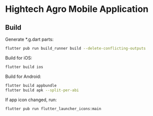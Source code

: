# Hightech Agro Mobile Application

## Build
Generate *.g.dart parts:
```sh
flutter pub run build_runner build --delete-conflicting-outputs
```
Build for iOS:
```sh
flutter build ios
```
Build for Android:
```sh
flutter build appbundle
flutter build apk --split-per-abi
```

If app icon changed, run:
```sh
flutter pub run flutter_launcher_icons:main

